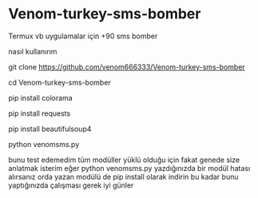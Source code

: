 # Venom-turkey-sms-bomber
Termux vb uygulamalar için +90 sms bomber

nasıl kullanırım 

git clone https://github.com/venom666333/Venom-turkey-sms-bomber

cd Venom-turkey-sms-bomber

pip install colorama

pip install requests

pip install beautifulsoup4

python venomsms.py

bunu test edemedim tüm modüller yüklü olduğu için fakat
genede size anlatmak isterim 
eğer python venomsms.py yazdığınızda bir modül hatası alırsanız 
orda yazan modülü de pip install olarak indirin bu kadar bunu yaptığınızda çalışması gerek iyi günler 
